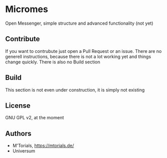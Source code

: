 # Micromes

Open Messenger, simple structure and advanced functionality (not yet) 

## Contribute

If you want to contrubute just open a Pull Request or an issue. There are no generell instructions, because there is not a lot working yet and things change quickly. There is also no Build section

## Build

This section is not even under construction, it is simply not existing

## License

GNU GPL v2, at the moment

## Authors

- M'Torials, https://mtorials.de/
- Universum
